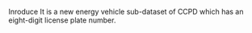 Inroduce
It is a new energy vehicle sub-dataset of CCPD which has an eight-digit license plate number.
